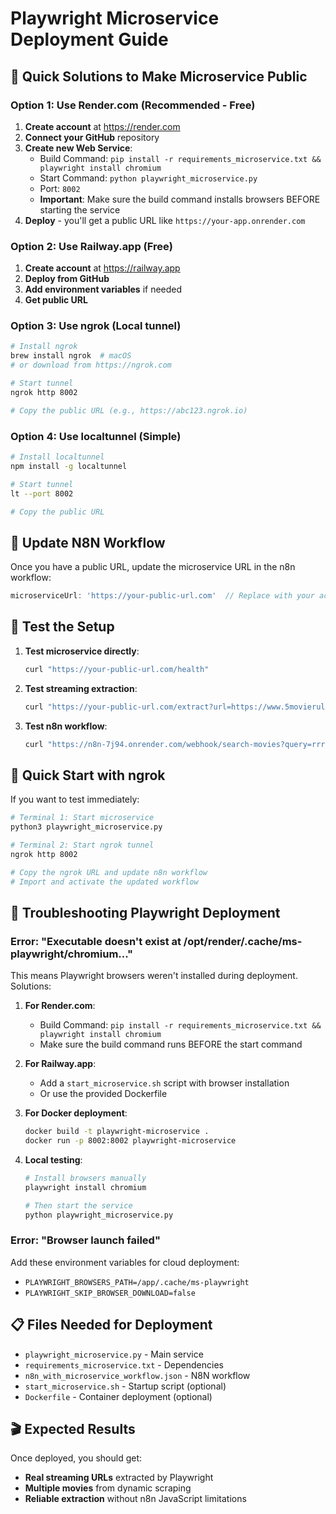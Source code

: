 # Playwright Microservice Deployment Guide

## 🚀 **Quick Solutions to Make Microservice Public**

### **Option 1: Use Render.com (Recommended - Free)**

1. **Create account** at https://render.com
2. **Connect your GitHub** repository
3. **Create new Web Service**:
   - Build Command: `pip install -r requirements_microservice.txt && playwright install chromium`
   - Start Command: `python playwright_microservice.py`
   - Port: `8002`
   - **Important**: Make sure the build command installs browsers BEFORE starting the service
4. **Deploy** - you'll get a public URL like `https://your-app.onrender.com`

### **Option 2: Use Railway.app (Free)**

1. **Create account** at https://railway.app
2. **Deploy from GitHub**
3. **Add environment variables** if needed
4. **Get public URL**

### **Option 3: Use ngrok (Local tunnel)**

```bash
# Install ngrok
brew install ngrok  # macOS
# or download from https://ngrok.com

# Start tunnel
ngrok http 8002

# Copy the public URL (e.g., https://abc123.ngrok.io)
```

### **Option 4: Use localtunnel (Simple)**

```bash
# Install localtunnel
npm install -g localtunnel

# Start tunnel
lt --port 8002

# Copy the public URL
```

## 🔧 **Update N8N Workflow**

Once you have a public URL, update the microservice URL in the n8n workflow:

```javascript
microserviceUrl: 'https://your-public-url.com'  // Replace with your actual URL
```

## 🎯 **Test the Setup**

1. **Test microservice directly**:
   ```bash
   curl "https://your-public-url.com/health"
   ```

2. **Test streaming extraction**:
   ```bash
   curl "https://your-public-url.com/extract?url=https://www.5movierulz.chat/grrr-2024-malayalam/movie-watch-online-free-3209.html"
   ```

3. **Test n8n workflow**:
   ```bash
   curl "https://n8n-7j94.onrender.com/webhook/search-movies?query=rrr"
   ```

## 🚀 **Quick Start with ngrok**

If you want to test immediately:

```bash
# Terminal 1: Start microservice
python3 playwright_microservice.py

# Terminal 2: Start ngrok tunnel
ngrok http 8002

# Copy the ngrok URL and update n8n workflow
# Import and activate the updated workflow
```

## 🐛 **Troubleshooting Playwright Deployment**

### **Error: "Executable doesn't exist at /opt/render/.cache/ms-playwright/chromium..."**

This means Playwright browsers weren't installed during deployment. Solutions:

1. **For Render.com**:
   - Build Command: `pip install -r requirements_microservice.txt && playwright install chromium`
   - Make sure the build command runs BEFORE the start command

2. **For Railway.app**:
   - Add a `start_microservice.sh` script with browser installation
   - Or use the provided Dockerfile

3. **For Docker deployment**:
   ```bash
   docker build -t playwright-microservice .
   docker run -p 8002:8002 playwright-microservice
   ```

4. **Local testing**:
   ```bash
   # Install browsers manually
   playwright install chromium
   
   # Then start the service
   python playwright_microservice.py
   ```

### **Error: "Browser launch failed"**

Add these environment variables for cloud deployment:
- `PLAYWRIGHT_BROWSERS_PATH=/app/.cache/ms-playwright`
- `PLAYWRIGHT_SKIP_BROWSER_DOWNLOAD=false`

## 📋 **Files Needed for Deployment**

- `playwright_microservice.py` - Main service
- `requirements_microservice.txt` - Dependencies
- `n8n_with_microservice_workflow.json` - N8N workflow
- `start_microservice.sh` - Startup script (optional)
- `Dockerfile` - Container deployment (optional)

## 🎬 **Expected Results**

Once deployed, you should get:
- **Real streaming URLs** extracted by Playwright
- **Multiple movies** from dynamic scraping
- **Reliable extraction** without n8n JavaScript limitations